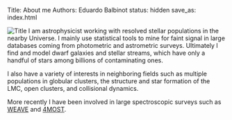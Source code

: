 Title: About me
Authors: Eduardo Balbinot
status: hidden
save_as: index.html


 ![Title]({static}/images/me.jpg#float-right "")
I am astrophysicist working with resolved stellar populations in the nearby
Universe. I mainly use statistical tools to mine for faint signal in large
databases coming from photometric and astrometric surveys. Ultimately I find
and model dwarf galaxies and stellar streams, which have only a handful of
stars among billions of contaminating ones.

I also have a variety of interests in neighboring fields such as multiple
populations in globular clusters, the structure and star formation of the LMC,
open clusters, and collisional dynamics. 

More recently I have been involved in large spectroscopic surveys such as
[WEAVE](https://ingconfluence.ing.iac.es:8444/confluence//display/WEAV/The+WEAVE+Project)
and
[4MOST](https://www.eso.org/public/teles-instr/paranal-observatory/surveytelescopes/vista/4most/).
